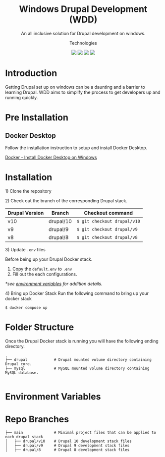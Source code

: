 <h1 align="center">Windows Drupal Development (WDD)</h1>
<p align="center">An all inclusive solution for Drupal development on windows. </p>

<p align='center'>Technologies</p>
<p align='center'>
  <img src="https://img.shields.io/badge/-Drupal-0678BE?logo=drupal&logoColor=ffffff&style=for-the-badge&labelColor=0678BE" />
  <img src="https://img.shields.io/badge/-MySql-4479A1?logo=mysql&logoColor=ffffff&style=for-the-badge&labelColor=4479A1" />
  <img src="https://img.shields.io/badge/-MySql-777BB4?logo=php&logoColor=ffffff&style=for-the-badge&labelColor=777BB4" />
  <img src="https://img.shields.io/badge/-Docker-2496ED?logo=docker&logoColor=ffffff&style=for-the-badge&labelColor=496ED" />
</p>

# Introduction

Getting Drupal set up on windows can be a daunting and a barrier to learning Drupal. WDD aims to simplify the process to get developers up and running quickly.

# Pre Installation

## Docker Desktop

Follow the installation instruction to setup and install Docker Desktop.

[Docker - Install Docker Desktop on Windows](https://docs.docker.com/desktop/install/windows-install/)

# Installation

1\) Clone the repository

2\) Check out the branch of the corresponding Drupal stack.

| Drupal Version | Branch    | Checkout command            |
| -------------- | --------- | --------------------------- |
| v10            | drupal/10 | `$ git checkout drupal/v10` |
| v9             | drupal/9  | `$ git checkout drupal/v9`  |
| v8             | drupal/8  | `$ git checkout drupal/v8`  |

3\) Update `.env` files

Before being up your Drupal Docker stack.

1. Copy the `default.env` to `.env`
2. Fill out the each configurations.

_\*see [environment variables]() for addition details._

4\) Bring up Docker Stack
Run the following command to bring up your docker stack

`$ docker compose up`

# Folder Structure

Once the Drupal Docker stack is running you will have the following ending directory.

```
.
├── drupal            # Drupal mounted volume directory containing Drupal core.
├── mysql             # MySQL mounted volume directory containing MySQL database.   
 
```

# Environment Variables

# Repo Branches

```
├── main              # Minimal project files that can be applied to each drupal stack
│   ├── drupal/v10    # Drupal 10 development stack files
│   ├── drupal/v9     # Drupal 9 development stack files
│   ├── drupal/8      # Drupal 8 development stack files
```